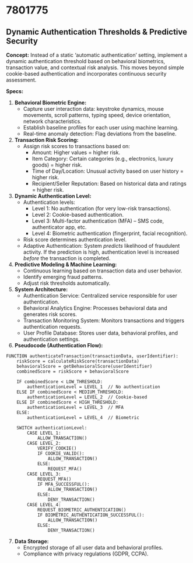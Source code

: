 # 7801775

## Dynamic Authentication Thresholds & Predictive Security

**Concept:** Instead of a static ‘automatic authentication’ setting, implement a dynamic authentication threshold based on behavioral biometrics, transaction value, and contextual risk analysis. This moves beyond simple cookie-based authentication and incorporates continuous security assessment.

**Specs:**

1.  **Behavioral Biometric Engine:**
    *   Capture user interaction data: keystroke dynamics, mouse movements, scroll patterns, typing speed, device orientation, network characteristics.
    *   Establish baseline profiles for each user using machine learning.
    *   Real-time anomaly detection: Flag deviations from the baseline.
2.  **Transaction Risk Scoring:**
    *   Assign risk scores to transactions based on:
        *   Amount: Higher values = higher risk.
        *   Item Category: Certain categories (e.g., electronics, luxury goods) = higher risk.
        *   Time of Day/Location: Unusual activity based on user history = higher risk.
        *   Recipient/Seller Reputation: Based on historical data and ratings = higher risk.
3.  **Dynamic Authentication Level:**
    *   Authentication levels:
        *   Level 1: No authentication (for very low-risk transactions).
        *   Level 2: Cookie-based authentication.
        *   Level 3: Multi-factor authentication (MFA) – SMS code, authenticator app, etc.
        *   Level 4: Biometric authentication (fingerprint, facial recognition).
    *   Risk score determines authentication level.
    *   Adaptive Authentication: System *predicts* likelihood of fraudulent activity. If the prediction is high, authentication level is increased *before* the transaction is completed.
4.  **Predictive Modeling & Machine Learning:**
    *   Continuous learning based on transaction data and user behavior.
    *   Identify emerging fraud patterns.
    *   Adjust risk thresholds automatically.
5.  **System Architecture:**
    *   Authentication Service: Centralized service responsible for user authentication.
    *   Behavioral Analytics Engine: Processes behavioral data and generates risk scores.
    *   Transaction Monitoring System: Monitors transactions and triggers authentication requests.
    *   User Profile Database: Stores user data, behavioral profiles, and authentication settings.
6.  **Pseudocode (Authentication Flow):**

```
FUNCTION authenticateTransaction(transactionData, userIdentifier):
    riskScore = calculateRiskScore(transactionData)
    behavioralScore = getBehavioralScore(userIdentifier)
    combinedScore = riskScore + behavioralScore

    IF combinedScore < LOW_THRESHOLD:
        authenticationLevel = LEVEL_1  // No authentication
    ELSE IF combinedScore < MEDIUM_THRESHOLD:
        authenticationLevel = LEVEL_2  // Cookie-based
    ELSE IF combinedScore < HIGH_THRESHOLD:
        authenticationLevel = LEVEL_3  // MFA
    ELSE:
        authenticationLevel = LEVEL_4  // Biometric

    SWITCH authenticationLevel:
        CASE LEVEL_1:
            ALLOW_TRANSACTION()
        CASE LEVEL_2:
            VERIFY_COOKIE()
            IF COOKIE_VALID():
                ALLOW_TRANSACTION()
            ELSE:
                REQUEST_MFA()
        CASE LEVEL_3:
            REQUEST_MFA()
            IF MFA_SUCCESSFUL():
                ALLOW_TRANSACTION()
            ELSE:
                DENY_TRANSACTION()
        CASE LEVEL_4:
            REQUEST_BIOMETRIC_AUTHENTICATION()
            IF BIOMETRIC_AUTHENTICATION_SUCCESSFUL():
                ALLOW_TRANSACTION()
            ELSE:
                DENY_TRANSACTION()
```

7.  **Data Storage:**
    *   Encrypted storage of all user data and behavioral profiles.
    *   Compliance with privacy regulations (GDPR, CCPA).